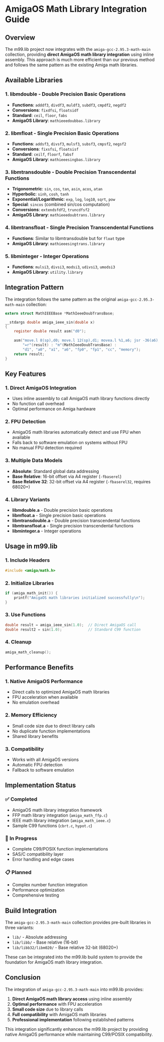 # AmigaOS Math Library Integration Guide

## Overview

The m99.lib project now integrates with the `amiga-gcc-2.95.3-math-main` collection, providing **direct AmigaOS math library integration** using inline assembly. This approach is much more efficient than our previous method and follows the same pattern as the existing Amiga math libraries.

## Available Libraries

### 1. **libmdouble** - Double Precision Basic Operations
- **Functions**: `adddf3`, `divdf3`, `muldf3`, `subdf3`, `cmpdf2`, `negdf2`
- **Conversions**: `fixdfsi`, `floatsidf`
- **Standard**: `ceil`, `floor`, `fabs`
- **AmigaOS Library**: `mathieeedoubbas.library`

### 2. **libmfloat** - Single Precision Basic Operations
- **Functions**: `addsf3`, `divsf3`, `mulsf3`, `subsf3`, `cmpsf2`, `negsf2`
- **Conversions**: `fixsfsi`, `floatsisf`
- **Standard**: `ceilf`, `floorf`, `fabsf`
- **AmigaOS Library**: `mathieeesingbas.library`

### 3. **libmtransdouble** - Double Precision Transcendental Functions
- **Trigonometric**: `sin`, `cos`, `tan`, `asin`, `acos`, `atan`
- **Hyperbolic**: `sinh`, `cosh`, `tanh`
- **Exponential/Logarithmic**: `exp`, `log`, `log10`, `sqrt`, `pow`
- **Special**: `sincos` (combined sin/cos computation)
- **Conversions**: `extendsfdf2`, `truncdfsf2`
- **AmigaOS Library**: `mathieeedoubtrans.library`

### 4. **libmtransfloat** - Single Precision Transcendental Functions
- **Functions**: Similar to libmtransdouble but for `float` type
- **AmigaOS Library**: `mathieeesingtrans.library`

### 5. **libminteger** - Integer Operations
- **Functions**: `mulsi3`, `divsi3`, `modsi3`, `udivsi3`, `umodsi3`
- **AmigaOS Library**: `utility.library`

## Integration Pattern

The integration follows the same pattern as the original `amiga-gcc-2.95.3-math-main` collection:

```c
extern struct MathIEEEBase *MathIeeeDoubTransBase;

__stdargs double amiga_ieee_sin(double x)
{
    register double result asm("d0");
    
    asm("move.l 8(sp),d0; move.l 12(sp),d1; movea.l %1,a6; jsr -36(a6);" :
        "=r"(result) : "m"(MathIeeeDoubTransBase) :
        "d1", "a0", "a1", "a6", "fp0", "fp1", "cc", "memory");
    return result;
}
```

## Key Features

### 1. **Direct AmigaOS Integration**
- Uses inline assembly to call AmigaOS math library functions directly
- No function call overhead
- Optimal performance on Amiga hardware

### 2. **FPU Detection**
- AmigaOS math libraries automatically detect and use FPU when available
- Falls back to software emulation on systems without FPU
- No manual FPU detection required

### 3. **Multiple Data Models**
- **Absolute**: Standard global data addressing
- **Base Relative**: 16-bit offset via A4 register (`-fbaserel`)
- **Base Relative 32**: 32-bit offset via A4 register (`-fbaserel32`, requires 68020+)

### 4. **Library Variants**
- **libmdouble.a** - Double precision basic operations
- **libmfloat.a** - Single precision basic operations
- **libmtransdouble.a** - Double precision transcendental functions
- **libmtransfloat.a** - Single precision transcendental functions
- **libminteger.a** - Integer operations

## Usage in m99.lib

### 1. **Include Headers**
```c
#include <amiga/math.h>
```

### 2. **Initialize Libraries**
```c
if (amiga_math_init()) {
    printf("AmigaOS math libraries initialized successfully\n");
}
```

### 3. **Use Functions**
```c
double result = amiga_ieee_sin(1.0);  // Direct AmigaOS call
double result2 = sin(1.0);            // Standard C99 function
```

### 4. **Cleanup**
```c
amiga_math_cleanup();
```

## Performance Benefits

### 1. **Native AmigaOS Performance**
- Direct calls to optimized AmigaOS math libraries
- FPU acceleration when available
- No emulation overhead

### 2. **Memory Efficiency**
- Small code size due to direct library calls
- No duplicate function implementations
- Shared library benefits

### 3. **Compatibility**
- Works with all AmigaOS versions
- Automatic FPU detection
- Fallback to software emulation

## Implementation Status

### ✅ **Completed**
- AmigaOS math library integration framework
- FFP math library integration (`amiga_math_ffp.c`)
- IEEE math library integration (`amiga_math_ieee.c`)
- Sample C99 functions (`cbrt.c`, `hypot.c`)

### 🔄 **In Progress**
- Complete C99/POSIX function implementations
- SAS/C compatibility layer
- Error handling and edge cases

### 📋 **Planned**
- Complex number function integration
- Performance optimization
- Comprehensive testing

## Build Integration

The `amiga-gcc-2.95.3-math-main` collection provides pre-built libraries in three variants:

- `lib/` - Absolute addressing
- `lib/libb/` - Base relative (16-bit)
- `lib/libb32/libm020/` - Base relative 32-bit (68020+)

These can be integrated into the m99.lib build system to provide the foundation for AmigaOS math library integration.

## Conclusion

The integration of `amiga-gcc-2.95.3-math-main` into m99.lib provides:

1. **Direct AmigaOS math library access** using inline assembly
2. **Optimal performance** with FPU acceleration
3. **Small code size** due to library calls
4. **Full compatibility** with AmigaOS math libraries
5. **Professional implementation** following established patterns

This integration significantly enhances the m99.lib project by providing native AmigaOS performance while maintaining C99/POSIX compatibility.
